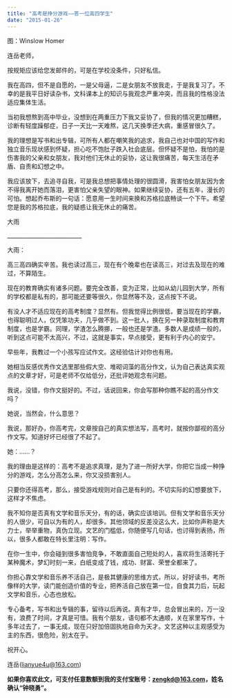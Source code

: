 ```yaml
---
title: "高考是挣分游戏——答一位高四学生"
date: "2015-01-26"
---
```


图：Winslow Homer

连岳老师，

按规矩应该给您发邮件的，可是在学校没条件，只好私信。

我在高四，但不是自愿的，一是父母逼，二是女朋友不放我走，于是我复习了。不幸的是我平日好读杂书，文科课本上的知识与我观念严重冲突，而且我的性格没法适应集体生活。

当初我想熬到高中毕业，没想到在两重压力下我又妥协了，但我的情况更加糟糕，诊断有轻度躁郁症，日子一天比一天难熬，这几天换季还大病，重感冒很久了。

我的理想是写书和出专辑，可所有人都在嘲笑我的追求，我自己也对中国的写作和独立音乐现状感到怀疑，担心吃不饱肚子跌入社会底层。但怀疑不是怕，我怕的是伤害我的父亲和女朋友，我对他们无休止的妥协，这让我很痛苦，每天生活在矛盾、自责和幻想之中。

我应该放下，去追寻自我，可是我总想把事情处理的很圆滑，我害怕女朋友因为舍不得我离开她而落泪，更害怕父亲失望的眼神。如果继续妥协，还有五年，漫长的可怕。想起乔布斯的一句话：愿意用一生时间来换和苏格拉底畅谈一个下午。希望您是我的苏格拉底，我的疑惑让我无休止的痛苦。

大雨

\_\_\_\_\_\_\_\_\_\_\_\_\_\_\_\_\_\_\_\_\_\_\_\_\_\_\_

大雨：

高三高四确实辛苦。我也读过高三，现在有个晚辈也在读高三，对过去及现在的难过，不算陌生。

现在的教育确实有诸多问题。要完全改善，变为正常，比如从幼儿园到大学，所有的学校都是私有的，那可能还要等很久，你显然等不及，这点按下不说。

有没人才不适应现在的高考制度？显然有。但我觉得比例很低，要当现在的学霸，也得聪明过人，仅凭笨功夫，几乎做不到。这一批人，换在另一种录取制度和教育制度，也是学霸。同理，学渣怎么腾挪，一般也还是学渣。多数人是成绩一般的，听到这点可能不太高兴，不过，这就是事实，早点接受，更有利于内心的安宁。

早些年，我教过一个小孩写应试作文。这经验估计对你也有用。

她相当反感优秀作文选里那些假大空、堆砌词藻的高分作文，认为自己表达真实观点的文章才好，可是老师不仅给低分，还批评她观念有问题。

我说，没错，你作文挺好的。不过，话说回来，你会写那种你瞧不起的高分作文吗？

她说，当然会，什么意思？

我说，那好办，你高考完，文章按自己的真实想法写，高考时，就按你鄙视的高分作文写。知道好坏已经很了不起了。

她：……？

我的理由是这样的：高考不是追求真理，是为了进一所好大学，你把它当成一种挣分的游戏，怎么分高怎么来，你又没损害别人。

只要你还得高考，那么，接受游戏规则对自己是有利的。不切实际的幻想要放下，这样才不焦虑。

我不知你是否真有文学和音乐天分，有的话，确实应该培训。但有文学和音乐天分的人很少，可自以为有的人，却很多。其他领域的反差没这么大，比如你声称是大力士，举举重物，真伪立现。文艺的门槛低，你随便写几句话，也讨得到表扬，所以，很多人都敢在特长里注明：写作。

在你一生中，你会碰到很多害怕竞争，不敢直面自己短处的人，喜欢将生活寄托于某种魔术，梦幻时刻一来，白纸变成了钱，成功、财富、荣誉全都来了。

你担心靠文学和音乐养不活自己，是极其健康的思维方式，所以，好好读书，考所像样的大学，读门能创造价值的专业，把养活自己放在第一位，自食其力后，玩起文学和音乐，心态也放松。

专心备考，写书和出专辑的事，留待以后再说。真有才华，总会冒出来的，万一没有，浪费了时间，才真是可惜。我有个朋友，语句都不太通顺，关在家里写作，十多年过去了，一事无成，现在只好加倍固执地自命为天才。文艺这种以主观感受为主的东西，很危险，别太在乎。

祝开心。

连岳(lianyue4u@163.com)

**如果你喜欢此文，可支付任意数额到我的支付宝账号：zengkd@163.com，姓名确认“钟晓勇”。**
